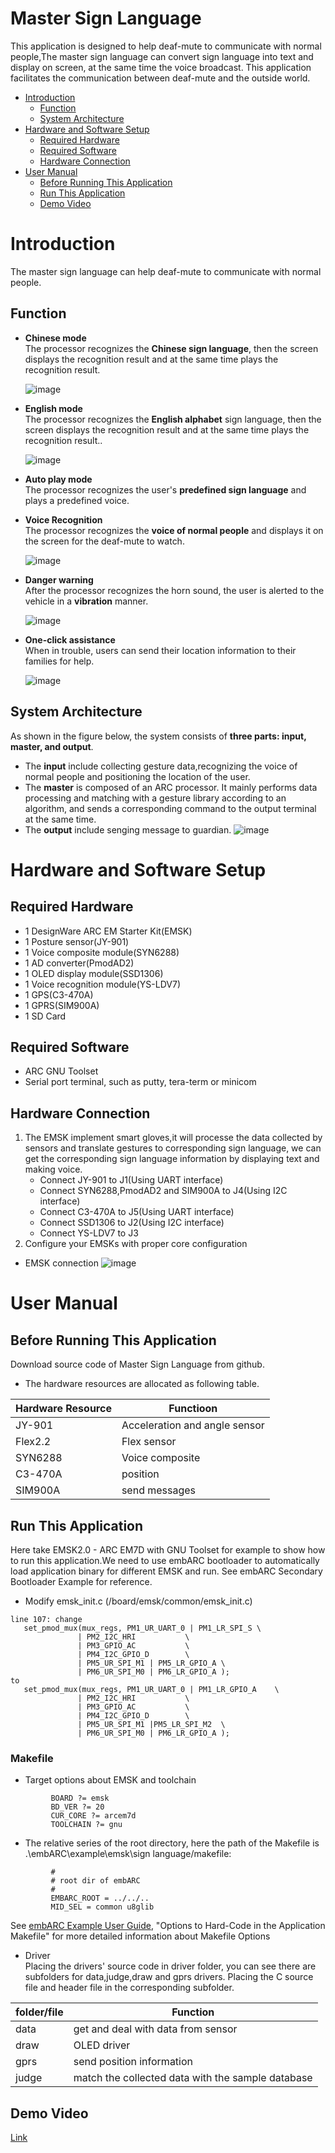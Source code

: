 # Master Sign Language
This application is designed to help deaf-mute to communicate with normal people,The master sign language can convert sign language into text and display on screen, at the same time the voice broadcast. This application facilitates the communication between deaf-mute and the outside world.

<!-- markdown-toc start - Don't edit this section. Run M-x markdown-toc-refresh-toc -->
- [Introduction](#introduction)
    - [Function](#function)
    - [System Architecture](#system-architecture)
- [Hardware and Software Setup](#hardware-and-software-setup)
    - [Required Hardware](#required-hardware)
    - [Required Software](#required-software)
    - [Hardware Connection](#hardware-connection)
- [User Manual](#user-manual)
    - [Before Running This Application](#before-running-this-application)
    - [Run This Application](#run-this-application)
    - [Demo Video](#demo-video)
 <!-- markdown-toc end -->

# Introduction
The master sign language can help deaf-mute to communicate with normal people.
## Function
   - **Chinese mode**<br/>
     The processor recognizes the **Chinese sign language**, then the screen displays the recognition result and at the same time plays the recognition result.
     
      ![image](https://github.com/mk997630105/Master-Sign-Language/blob/master/Screenshots/Chinese-mode.gif)
   - **English mode**<br/>
     The processor recognizes the **English alphabet** sign language, then the screen displays the recognition result and at the same time plays the recognition result..
     
      ![image](https://github.com/mk997630105/Master-Sign-Language/blob/master/Screenshots/English-mode.gif)
   - **Auto play mode**<br/>
     The processor recognizes the user's **predefined sign language** and plays a predefined voice.
   - **Voice Recognition**<br/>
     The processor recognizes the **voice of normal people** and displays it on the screen for the deaf-mute to watch.
     
     ![image](https://github.com/mk997630105/Master-Sign-Language/blob/master/Screenshots/Voice-Recognition.gif)
   - **Danger warning**<br/>
     After the processor recognizes the horn sound, the user is alerted to the vehicle in a **vibration** manner.
     
      ![image](https://github.com/mk997630105/Master-Sign-Language/blob/master/Screenshots/Danger-warning.gif)
   - **One-click assistance**<br/>
     When in trouble, users can send their location information to their families for help.
     
      ![image](https://github.com/mk997630105/Master-Sign-Language/blob/master/Screenshots/One-click.gif)
## System Architecture
   As shown in the figure below, the system consists of **three parts: input, master, and output**.
   - The **input** include collecting gesture data,recognizing the voice of normal people and positioning the location of the user.
   - The **master** is composed of an ARC processor. It mainly performs data processing and matching with a gesture library according to an algorithm, and sends a corresponding command to the output terminal at the same time.
   - The **output** include senging message to guardian.
   ![image](https://github.com/mk997630105/Master-Sign-Language/blob/master/Screenshots/Architecture.PNG)
# Hardware and Software Setup
## Required Hardware   
   - 1 DesignWare ARC EM Starter Kit(EMSK)
   - 1 Posture sensor(JY-901)
   - 1 Voice composite module(SYN6288)
   - 1 AD converter(PmodAD2)
   - 1 OLED display module(SSD1306)
   - 1 Voice recognition module(YS-LDV7)
   - 1 GPS(C3-470A)
   - 1 GPRS(SIM900A)
   - 1 SD Card
   
## Required Software
   - ARC GNU Toolset
   - Serial port terminal, such as putty, tera-term or minicom

## Hardware Connection
   1. The EMSK implement smart gloves,it will processe the data collected by sensors and translate gestures to corresponding sign language, we can get the corresponding sign language information by displaying text and making voice.
      - Connect JY-901 to J1(Using UART interface)
      - Connect SYN6288,PmodAD2 and SIM900A to J4(Using I2C interface)
      - Connect C3-470A to J5(Using UART interface)
      - Connect SSD1306 to J2(Using I2C interface)
      - Connect YS-LDV7 to J3
   2. Configure your EMSKs with proper core configuration
   - EMSK connection
   ![image](https://github.com/mk997630105/Master-Sign-Language/blob/master/Screenshots/connection.jpg)
   
# User Manual
## Before Running This Application
  Download source code of Master Sign Language from github.
  - The hardware resources are allocated as following table.
  
| Hardware Resource  | Functioon                      |
| ------------------ | -----------------------------  |
| JY-901             | Acceleration and angle sensor  |
| Flex2.2            | Flex sensor                    |
| SYN6288            | Voice composite                |
| C3-470A            | position                       |
| SIM900A            | send messages                  |
  
## Run This Application
  Here take EMSK2.0 - ARC EM7D with GNU Toolset for example to show how to run this application.We need to use embARC bootloader to automatically load application binary for different EMSK and run. See embARC Secondary Bootloader Example for reference.
  * Modify emsk_init.c (/board/emsk/common/emsk_init.c)
 ```
line 107: change 
	set_pmod_mux(mux_regs, PM1_UR_UART_0 | PM1_LR_SPI_S	\
				| PM2_I2C_HRI			\
				| PM3_GPIO_AC			\
				| PM4_I2C_GPIO_D		\
				| PM5_UR_SPI_M1 | PM5_LR_GPIO_A	\
				| PM6_UR_SPI_M0 | PM6_LR_GPIO_A );
 to 
 	set_pmod_mux(mux_regs, PM1_UR_UART_0 | PM1_LR_GPIO_A	\
				| PM2_I2C_HRI			\
				| PM3_GPIO_AC			\
				| PM4_I2C_GPIO_D		\
				| PM5_UR_SPI_M1 |PM5_LR_SPI_M2	\
				| PM6_UR_SPI_M0 | PM6_LR_GPIO_A );
```
### Makefile
   - Target options about EMSK and toolchain

```
         BOARD ?= emsk
         BD_VER ?= 20
         CUR_CORE ?= arcem7d
         TOOLCHAIN ?= gnu
```
   - The relative series of the root directory, here the path of the Makefile is .\embARC\example\emsk\sign language/makefile:
```
         #
         # root dir of embARC
         #
         EMBARC_ROOT = ../../..
         MID_SEL = common u8glib
```  
  See [ embARC Example User Guide][40], "Options to Hard-Code in the Application Makefile" for more detailed information about Makefile Options
  
  - Driver<br/>
  Placing the drivers' source code in driver folder, you can see there are subfolders for data,judge,draw and gprs drivers. Placing the C source file and header file in the corresponding subfolder.

| folder/file      | Function                                           |
| ---------------- | -------------------------------------------------  |
| data             | get and deal with data from sensor                 |
| draw             | OLED driver                                        |
| gprs             | send position information                          |
| judge            | match the collected data with the sample database  |

## Demo Video
[Link](http://v.youku.com/v_show/id_XMzYyNzM2NTc1Mg==.html?spm=a2h3j.8428770.3416059.1)


[40]: http://embarc.org/embarc_osp/doc/embARC_Document/html/page_example.html   " embARC Example User Guide"
